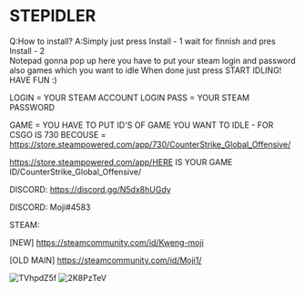 # STEPIDLER

Q:How to install?
A:Simply just press Install - 1 wait for finnish and pres Install - 2  
Notepad gonna pop up here you have to put your steam login and password
also games which you want to idle 
When done just press START IDLING!
HAVE FUN :)


LOGIN = YOUR STEAM ACCOUNT LOGIN
PASS = YOUR STEAM PASSWORD

GAME = YOU HAVE TO PUT ID'S OF GAME YOU WANT TO IDLE - FOR CSGO IS 730 BECOUSE = https://store.steampowered.com/app/730/CounterStrike_Global_Offensive/

https://store.steampowered.com/app/HERE IS YOUR GAME ID/CounterStrike_Global_Offensive/


DISCORD: https://discord.gg/N5dx8hUGdy 

DISCORD: Moji#4583

STEAM:

[NEW] https://steamcommunity.com/id/Kweng-moji

[OLD MAIN] https://steamcommunity.com/id/Moji1/


![TVhpdZ5f](https://user-images.githubusercontent.com/68261971/111873432-8be0e600-8990-11eb-8745-8cab743e22fe.png)
![2K8PzTeV](https://user-images.githubusercontent.com/68261971/111873440-91d6c700-8990-11eb-8f64-0babb73d3dca.png)

